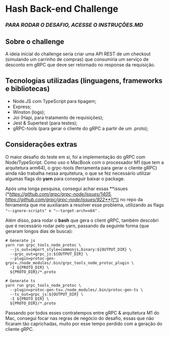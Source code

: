 # Hash Back-end Challenge

### **_PARA RODAR O DESAFIO, ACESSE O INSTRUÇÕES.MD_**

## Sobre o challenge

A ideia inicial do challenge seria criar uma API REST de um checkout (simulando um carrinho de compras) que consumiria um serviço de desconto em gRPC que deve ser retornado no response da requisição.

## Tecnologias utilizadas (linguagens, frameworks e bibliotecas)

- Node.JS com TypeScript para tipagem;
- Express;
- Winston (logs);
- Joi (Hapi, para tratamento de requisições);
- Jest & Supertest (para testes);
- gRPC-tools (para gerar o cliente do gRPC a partir de um .proto);

## Considerações extras

O maior desafio do teste em si, foi a implementação do gRPC com Node/TypeScript. Como uso o MacBook com o processador M1 (que tem a arquitetura arm64), o grpc-tools (ferramenta para gerar o cliente gRPC) ainda não trabalha nessa arquitetura, o que se fez necessário utilizar algumas flags do **yarn** para conseguir baixar o package.

Após uma longa pesquisa, consegui achar essas **issues (**https://github.com/grpc/grpc-node/issues/1405, https://github.com/grpc/grpc-node/issues/922**)\*\\* no repo da ferramenta que me auxiliaram a resolver esse problema, utilizando as flags `"—-ignore-scripts" e "—-target-arch=x64"` .

Além disso, para rodar o **bash** que gera o client gRPC, também descobri que é necessário rodar pelo yarn, passando da seguinte forma (que geraram longos dias de busca)**:**

```
# Generate js
yarn run grpc_tools_node_protoc \
  --js_out=import_style=commonjs,binary:${OUTPUT_DIR} \
  --grpc_out=grpc_js:${OUTPUT_DIR} \
  --plugin=protoc-gen-grpc=./node_modules/.bin/grpc_tools_node_protoc_plugin \
  -I ${PROTO_DIR} \
  ${PROTO_DIR}/*.proto

# Generate ts
yarn run grpc_tools_node_protoc \
  --plugin=protoc-gen-ts=./node_modules/.bin/protoc-gen-ts \
  --ts_out=grpc_js:${OUTPUT_DIR} \
  -I ${PROTO_DIR} \
  ${PROTO_DIR}/*.proto
```

Passando por todos esses contratempos entre gRPC & arquitetura M1 do Mac, consegui focar nas regras de negócio do desafio, essas que não ficaram tão caprichadas, muito por esse tempo perdido com a geração do cliente gRPC.
